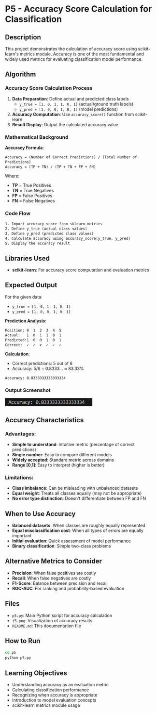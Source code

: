 # P5 - Accuracy Score Calculation for Classification

## Description
This project demonstrates the calculation of accuracy score using scikit-learn's metrics module. Accuracy is one of the most fundamental and widely used metrics for evaluating classification model performance.

## Algorithm

### Accuracy Score Calculation Process
1. **Data Preparation**: Define actual and predicted class labels
   - `y_true = [1, 0, 1, 1, 0, 1]` (actual/ground truth labels)
   - `y_pred = [1, 0, 0, 1, 0, 1]` (model predictions)
2. **Accuracy Computation**: Use `accuracy_score()` function from scikit-learn
3. **Result Display**: Output the calculated accuracy value

### Mathematical Background
**Accuracy Formula**: 
```
Accuracy = (Number of Correct Predictions) / (Total Number of Predictions)
Accuracy = (TP + TN) / (TP + TN + FP + FN)
```

Where:
- **TP** = True Positives
- **TN** = True Negatives  
- **FP** = False Positives
- **FN** = False Negatives

### Code Flow
```
1. Import accuracy_score from sklearn.metrics
2. Define y_true (actual class values)
3. Define y_pred (predicted class values)
4. Calculate accuracy using accuracy_score(y_true, y_pred)
5. Display the accuracy result
```

## Libraries Used
- **scikit-learn**: For accuracy score computation and evaluation metrics

## Expected Output
For the given data:
- `y_true = [1, 0, 1, 1, 0, 1]`
- `y_pred = [1, 0, 0, 1, 0, 1]`

**Prediction Analysis**:
```
Position: 0  1  2  3  4  5
Actual:   1  0  1  1  0  1
Predicted:1  0  0  1  0  1
Correct:  ✓  ✓  ✗  ✓  ✓  ✓
```

**Calculation**:
- Correct predictions: 5 out of 6
- Accuracy: 5/6 = 0.8333... ≈ 83.33%

```
Accuracy: 0.8333333333333334
```

### Output Screenshot
![Accuracy Score Results](i5.png)

## Accuracy Characteristics
### Advantages:
- **Simple to understand**: Intuitive metric (percentage of correct predictions)
- **Single number**: Easy to compare different models
- **Widely accepted**: Standard metric across domains
- **Range [0,1]**: Easy to interpret (higher is better)

### Limitations:
- **Class imbalance**: Can be misleading with unbalanced datasets
- **Equal weight**: Treats all classes equally (may not be appropriate)
- **No error type distinction**: Doesn't differentiate between FP and FN

## When to Use Accuracy
- **Balanced datasets**: When classes are roughly equally represented
- **Equal misclassification cost**: When all types of errors are equally important
- **Initial evaluation**: Quick assessment of model performance
- **Binary classification**: Simple two-class problems

## Alternative Metrics to Consider
- **Precision**: When false positives are costly
- **Recall**: When false negatives are costly
- **F1-Score**: Balance between precision and recall
- **ROC-AUC**: For ranking and probability-based evaluation

## Files
- `p5.py`: Main Python script for accuracy calculation
- `i5.png`: Visualization of accuracy results
- `README.md`: This documentation file

## How to Run
```bash
cd p5
python p5.py
```

## Learning Objectives
- Understanding accuracy as an evaluation metric
- Calculating classification performance
- Recognizing when accuracy is appropriate
- Introduction to model evaluation concepts
- scikit-learn metrics module usage
